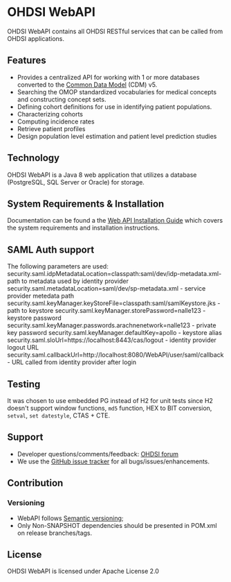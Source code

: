 # OHDSI WebAPI

OHDSI WebAPI contains all OHDSI RESTful services that can be called from OHDSI applications.

## Features
- Provides a centralized API for working with 1 or more databases converted to the [Common Data Model](https://github.com/OHDSI/CommonDataModel) (CDM) v5.
- Searching the OMOP standardized vocabularies for medical concepts and constructing concept sets.
- Defining cohort definitions for use in identifying patient populations.
- Characterizing cohorts
- Computing incidence rates
- Retrieve patient profiles
- Design population level estimation and patient level prediction studies

## Technology

OHDSI WebAPI is a Java 8 web application that utilizes a database (PostgreSQL, SQL Server or Oracle) for storage.

## System Requirements & Installation

Documentation can be found a the [Web API Installation Guide](https://github.com/OHDSI/WebAPI/wiki) which covers the system requirements and installation instructions.

## SAML Auth support
The following parameters are used:
security.saml.idpMetadataLocation=classpath:saml/dev/idp-metadata.xml- path to metadata used by identity provider
security.saml.metadataLocation=saml/dev/sp-metadata.xml - service provider metedata path
security.saml.keyManager.keyStoreFile=classpath:saml/samlKeystore.jks - path to keystore
security.saml.keyManager.storePassword=nalle123 - keystore password
security.saml.keyManager.passwords.arachnenetwork=nalle123 - private key password
security.saml.keyManager.defaultKey=apollo - keystore alias
security.saml.sloUrl=https://localhost:8443/cas/logout - identity provider logout URL
security.saml.callbackUrl=http://localhost:8080/WebAPI/user/saml/callback - URL called from identity provider after login

## Testing

It was chosen to use embedded PG instead of H2 for unit tests since H2 doesn't support window functions, `md5` function, HEX to BIT conversion, `setval`, `set datestyle`, CTAS + CTE.

## Support

- Developer questions/comments/feedback: [OHDSI forum](http://forums.ohdsi.org/c/developers)
- We use the [GitHub issue tracker](https://github.com/OHDSI/WebAPI/issues) for all bugs/issues/enhancements.

## Contribution

### Versioning
- WebAPI follows [Semantic versioning](https://semver.org/);
- Only Non-SNAPSHOT dependencies should be presented in POM.xml on release branches/tags.

## License
OHDSI WebAPI is licensed under Apache License 2.0



